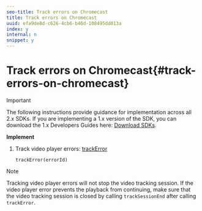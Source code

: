 ```yaml
---
seo-title: Track errors on Chromecast
title: Track errors on Chromecast
uuid: efa9de8d-c626-4cb6-b46d-108495dd013a
index: y
internal: n
snippet: y
---
```


# Track errors on Chromecast{#track-errors-on-chromecast}

>[!IMPORTANT]
>
>The following instructions provide guidance for implementation across all 2.x SDKs. If you are implementing a 1.x version of the SDK, you can download the 1.x Developers Guides here: [Download SDKs](../../sdk-implement/download-sdks.md).

**Implement**

1. Track video player errors: [trackError](https://adobe-marketing-cloud.github.io/media-sdks/reference/chromecast/ADBMobile.media.html#.trackError)

   ```
   trackError(errorId)
   ```

>[!NOTE]
>
>Tracking video player errors will not stop the video tracking session. If the video player error prevents the playback from continuing, make sure that the video tracking session is closed by calling `trackSessionEnd` after calling `trackError`.

